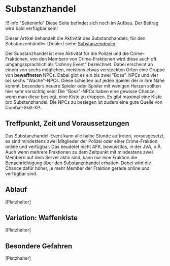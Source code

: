 # Substanzhandel

!!! info "Seiteninfo" Diese Seite befindet sich noch im Aufbau. Der Beitrag wird bald verfügbar sein!

Dieser Artikel behandelt die Aktivität des Substanzhandels, für den Substanzenhändler (Dealer) siehe [Substanzendealer](.../../pages/biz/starblocks.md).

Der Substanzhandel ist eine Aktivität für die Polizei und die Crime-Fraktionen, von den Membern von Crime-Fraktionen wird diese auch oft umgangssprachlich als "Johnny Event" bezeichnet.
Dabei erscheint an einem von sechs möglichen, meistens etwas versteckten Orten eine Gruppe von **bewaffneten** NPCs. Dabei gibt es ein bis zwei "Boss"-NPCs und vier bis sechs "Wache"-NPCs. Diese schießen auf jeden Spieler der in ihre Nähe kommt, besonders neuere Spieler oder Spieler mit wenigen Herzen sollten hier sehr vorsichtig sein!
Die "Boss"-NPCs haben eine gewisse Chance, wenn man diese besiegt, eine Kiste zu droppen. Es gibt maximal eine Kiste pro Substanzhandel. Die NPCs zu besiegen ist zudem eine gute Quelle von Combat-Skill-XP.


## Treffpunkt, Zeit und Voraussetzungen

Das Substanzhandel-Event kann alle halbe Stunde auftreten, vorausgesetzt, es sind mindestens zwei Mitglieder der Polizei oder einer Crime-Fraktion online und verfügbar. Das beudetet nicht AFK, bewusstlos, in der JVA, o.Ä.
Auch wenn mehrere Fraktionen zu dem Zeitpunkt mit mindestens zwei Membern auf dem Server aktiv sind, kann nur eine Fraktion die Benachrichtigung über den Substanznhandel erhalten. Dobei wird die Chance dafür höher, je mehr Member der Fraktion gerade online und verfügbar sind.



## Ablauf

[Platzhalter]

## Variation: Waffenkiste

[Platzhalter]

## Besondere Gefahren

[Platzhalter]
